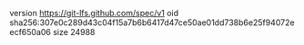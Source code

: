 version https://git-lfs.github.com/spec/v1
oid sha256:307e0c289d43c04f15a7b6b6417d47ce50ae01dd738b6e25f94072eecf650a06
size 24988
